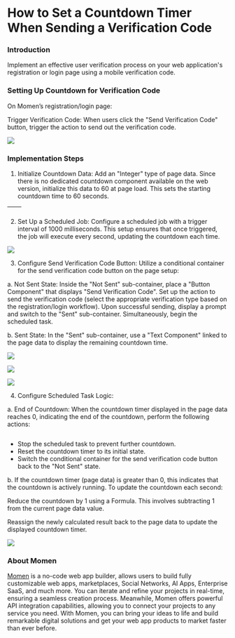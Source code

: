# How to Set a Countdown Timer When Sending a Verification Code

### **Introduction**

Implement an effective user verification process on your web application's registration or login page using a mobile verification code.

### **Setting Up Countdown for Verification Code**

On Momen’s registration/login page:

Trigger Verification Code: When users click the "Send Verification Code" button, trigger the action to send out the verification code.

![](<../.gitbook/assets/0 (45).png>)

### **Implementation Steps**

1. Initialize Countdown Data: Add an "Integer" type of page data. Since there is no dedicated countdown component available on the web version, initialize this data to 60 at page load. This sets the starting countdown time to 60 seconds.

| <img src="../.gitbook/assets/1 (83).png" alt="" data-size="original"> | <img src="../.gitbook/assets/2 (68).png" alt="" data-size="original"> |
| --------------------------------------------------------------------- | --------------------------------------------------------------------- |

2. Set Up a Scheduled Job: Configure a scheduled job with a trigger interval of 1000 milliseconds. This setup ensures that once triggered, the job will execute every second, updating the countdown each time.

![](<../.gitbook/assets/3 (65).png>)

3. Configure Send Verification Code Button: Utilize a conditional container for the send verification code button on the page setup:

a. Not Sent State: Inside the "Not Sent" sub-container, place a "Button Component" that displays "Send Verification Code". Set up the action to send the verification code (select the appropriate verification type based on the registration/login workflow). Upon successful sending, display a prompt and switch to the "Sent" sub-container. Simultaneously, begin the scheduled task.

b. Sent State: In the "Sent" sub-container, use a "Text Component" linked to the page data to display the remaining countdown time.

![](<../.gitbook/assets/4 (62).png>)

![](<../.gitbook/assets/5 (49).png>)

![](<../.gitbook/assets/6 (43).png>)

4. Configure Scheduled Task Logic:

a. End of Countdown: When the countdown timer displayed in the page data reaches 0, indicating the end of the countdown, perform the following actions:

<figure><img src="../.gitbook/assets/image (13).png" alt=""><figcaption></figcaption></figure>

* Stop the scheduled task to prevent further countdown.
* Reset the countdown timer to its initial state.
* Switch the conditional container for the send verification code button back to the "Not Sent" state.

b. If the countdown timer (page data) is greater than 0, this indicates that the countdown is actively running. To update the countdown each second:

Reduce the countdown by 1 using a Formula. This involves subtracting 1 from the current page data value.

Reassign the newly calculated result back to the page data to update the displayed countdown timer.

![](<../.gitbook/assets/7 (33).png>)

### About Momen

[Momen](https://momen.app/?channel=blog-about) is a no-code web app builder, allows users to build fully customizable web apps, marketplaces, Social Networks, AI Apps, Enterprise SaaS, and much more. You can iterate and refine your projects in real-time, ensuring a seamless creation process. Meanwhile, Momen offers powerful API integration capabilities, allowing you to connect your projects to any service you need. With Momen, you can bring your ideas to life and build remarkable digital solutions and get your web app products to market faster than ever before.
